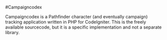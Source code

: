 #Campaigncodex

Campaigncodex is a Pathfinder character (and eventually campaign) tracking application written in PHP for CodeIgniter. This is the freely available sourcecode, but it is a specific implementation and not a separate library.